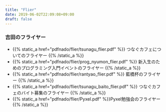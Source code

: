 ```yaml
---
title: "Flier"
date: 2019-06-02T22:09:08+09:00
draft: false
---
```



### 吉田のフライヤー
- {{% static_a href="pdfnado/flier/tsunagu_flier.pdf" %}} つなぐカフェについてのフライヤー {{% /static_a %}}
- {{% static_a href="pdfnado/flier/prog_nyumon_flier.pdf" %}} 新入生のためのプログラミング入門イベントのフライヤー {{% /static_a %}}
- {{% static_a href="pdfnado/flier/rantyao_flier.pdf" %}} 藍橋杯のフライヤー {{% /static_a %}}
- {{% static_a href="pdfnado/flier/tsunagu_baito_flier.pdf" %}} つなぐカフェのバイト募集のフライヤー {{% /static_a %}}
- {{% static_a href="pdfnado/flier/Pyxel.pdf" %}}Pyxel勉強会のフライヤー {{% /static_a %}}
